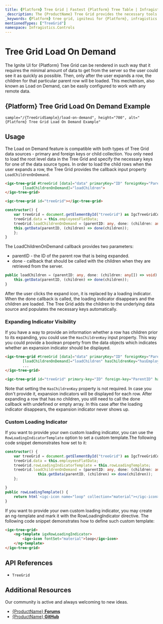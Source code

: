 ```yaml
---
title: {Platform} Tree Grid | Fastest {Platform} Tree Table | Infragistics
_description: The {ProductName} Tree Grid provides the necessary tools to load child data on demand when a parent row is expanded. That way the volume of data would be greatly reduced and can be retrieved only when the user needs it.
_keywords: {Platform} tree grid, igniteui for {Platform}, infragistics
mentionedTypes: ["TreeGrid"]
namespace: Infragistics.Controls
---
```


# Tree Grid Load On Demand

The Ignite UI for {Platform} Tree Grid can be rendered in such way that it requires the minimal amount of data to get from the server so the user could see it as quickly as possible. Then, only after the user expands a row, the children for that particular parent row will be loaded. This mechanism, also known as Load on Demand, can be easily configured to work with any remote data.

## {Platform} Tree Grid Load On Demand Example

`sample="/{TreeGridSample}/load-on-demand", height="700", alt="{Platform} Tree Grid Load On Demand Example"`

## Usage

The Load on Demand feature is compatible with both types of Tree Grid data sources - primary and foreign keys or child collection. You only need to load the root level data in the Tree Grid and specify the necessary keys for one of the data source types. In order to load the child rows when the user expands a row, the Tree Grid provides the callback input property `LoadChildrenOnDemand`.

<!-- Angular -->

```html
<igx-tree-grid #treeGrid [data]="data" primaryKey="ID" foreignKey="ParentID"
        [loadChildrenOnDemand]="loadChildren">
</igx-tree-grid>
```

<!-- end: Angular -->

<!-- WebComponents -->

```html
<igc-tree-grid id="treeGrid"></igc-tree-grid>
```

```ts
constructor() {
    var treeGrid = document.getElementById("treeGrid") as IgcTreeGridComponent;
    treeGrid.data = this.employeesFlatData;
    treeGrid.loadChildrenOnDemand = (parentID: any, done: (children: any[]) => void) => {
    this.getData(parentID, (children) => done(children));
    };
}
```

The LoadChildrenOnDemand callback provides two parameters:

- parentID - the ID of the parent row that is being expanded.
- done - callback that should be called with the children when they are retrieved from the server. 

```typescript
public loadChildren = (parentID: any, done: (children: any[]) => void) => {
    this.getData(parentID, (children) => done(children));
}
```

<!-- end: WebComponents -->

After the user clicks the expand icon, it is replaced by a loading indicator. When the done callback is called, the loading indicator disappears and the children are loaded. The Tree Grid adds the children to the underlying data source and populates the necessary keys automatically. 

### Expanding Indicator Visibility

If you have a way to provide an information whether a row has children prior to its expanding, you could use the `HasChildrenKey` input property. This way you could provide a boolean property from the data objects which indicates whether an expansion indicator should be displayed.

<!-- Angular -->

```html
<igx-tree-grid #treeGrid [data]="data" primaryKey="ID" foreignKey="ParentID"
        [loadChildrenOnDemand]="loadChildren" hasChildrenKey="hasEmployees">
        ...
</igx-tree-grid>
```

<!-- end: Angular -->

```html
<igc-tree-grid id="treeGrid" primary-key="ID" foreign-key="ParentID" has-children-key="hasEmployees"></igc-tree-grid>
```

Note that setting the `HasChildrenKey` property is not required. In case you don't provide it, expansion indicators will be displayed for each row. After expanding a row that has no children, you still need to call the done callback with undefined or empty array. In this case after the loading indicator disappears, the expansion indicator never shows up.

### Custom Loading Indicator

<!-- WebComponents -->
If you want to provide your own custom loading indicator, you can use the `RowLoadingIndicatorTemplate` option to set a custom template.The following code snippet demonstrates how set to it:

```ts
constructor() {
    var treeGrid = document.getElementById("treeGrid") as IgcTreeGridComponent;
    treeGrid.data = this.employeesFlatData;
    treeGrid.rowLoadingIndicatorTemplate = this.rowLoadingTemplate;
    treeGrid.loadChildrenOnDemand = (parentID: any, done: (children: any[]) => void) => {
               this.getData(parentID, (children) => done(children));
    };

}
public rowLoadingTemplate() {
    return html`<igc-icon name="loop" collection="material"></igc-icon>`;
}
```

<!-- end: WebComponents -->

<!-- Angular -->
If you want to provide your own custom loading indicator, you may create an ng-template and mark it with the RowLoadingIndicator directive. The following code snippet demonstrates how to define such custom template:

```html
<igx-tree-grid>
    <ng-template igxRowLoadingIndicator>
        <igx-icon fontSet="material">loop</igx-icon>
    </ng-template>
</igx-tree-grid>
```

<!-- end: Angular -->

## API References

* `TreeGrid`

## Additional Resources

Our community is active and always welcoming to new ideas.

* [{ProductName} **Forums**]({ForumsLink})
* [{ProductName} **GitHub**]({GithubLink})